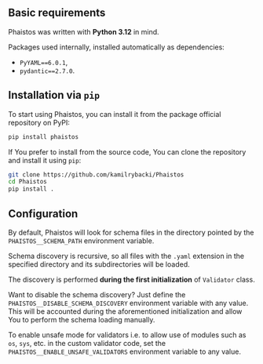 ## Basic requirements

Phaistos was written with **Python 3.12** in mind.

Packages used internally, installed automatically as dependencies:

* `PyYAML==6.0.1`,
* `pydantic==2.7.0`.

## Installation via `pip`

To start using Phaistos, you can install it
from the package official repository on PyPI:

```bash
pip install phaistos
```

If You prefer to install from the source code, You can clone the repository
and install it using `pip`:

```bash
git clone https://github.com/kamilrybacki/Phaistos
cd Phaistos
pip install .
```

## Configuration

By default, Phaistos will look for schema files in the directory
pointed by the `PHAISTOS__SCHEMA_PATH` environment variable.

Schema discovery is recursive, so all files with the `.yaml` extension
in the specified directory and its subdirectories will be loaded.

The discovery is performed **during the first initialization** of `Validator`
class.

Want to disable the schema discovery?
Just define the `PHAISTOS__DISABLE_SCHEMA_DISCOVERY` environment variable
with any value. This will be accounted during the aforementioned initialization
and allow You to perform the schema loading manually.

To enable unsafe mode for validators i.e. to allow use of modules such as
`os`, `sys`, etc. in the custom validator code, set the `PHAISTOS__ENABLE_UNSAFE_VALIDATORS` environment variable to any value.
